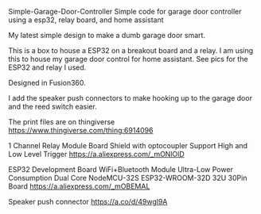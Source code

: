 Simple-Garage-Door-Controller
Simple code for garage door controller using a esp32, relay board, and home assistant

My latest simple design to make a dumb garage door smart.

This is a box to house a ESP32 on a breakout board and a relay. I am using this to house my garage door control for home assistant. See pics for the ESP32 and relay I used.

Designed in Fusion360.

I add the speaker push connectors to make hooking up to the garage door and the reed switch easier.

The print files are on thingiverse https://www.thingiverse.com/thing:6914096

1 Channel Relay Module Board Shield with optocoupler Support High and Low Level Trigger https://a.aliexpress.com/_mONlOlD

ESP32 Development Board WiFi+Bluetooth Module Ultra-Low Power Consumption Dual Core NodeMCU-32S ESP32-WROOM-32D 32U 30Pin Board https://a.aliexpress.com/_mOBEMAL

Speaker push connector https://a.co/d/49wgl9A
